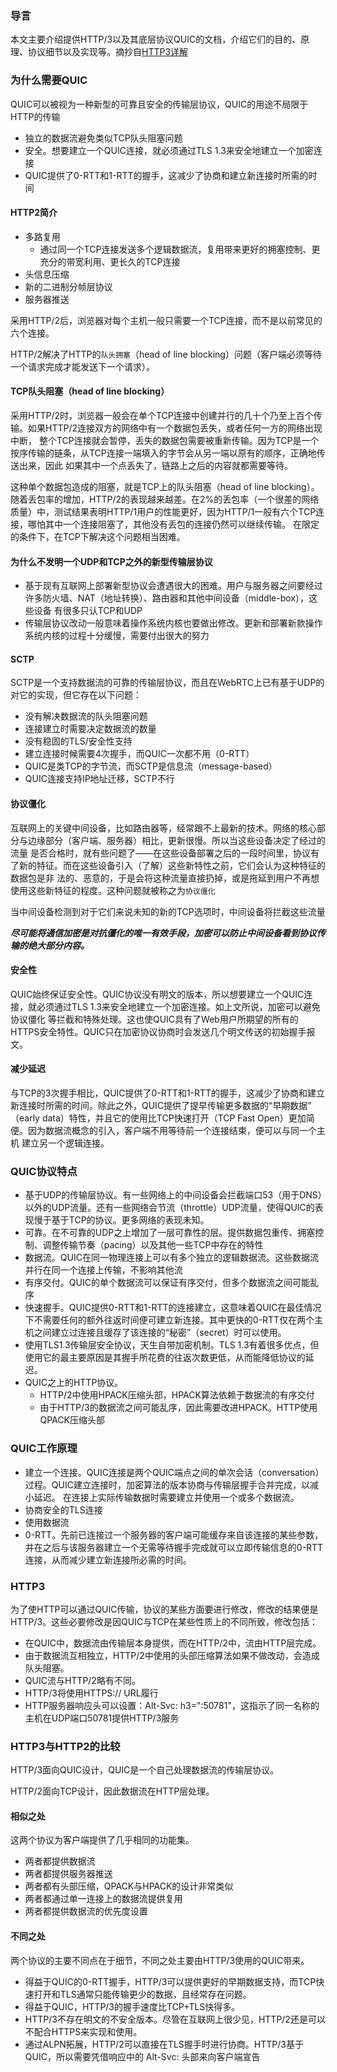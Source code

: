 ### 导言
本文主要介绍提供HTTP/3以及其底层协议QUIC的文档，介绍它们的目的、原理、协议细节以及实现等。摘抄自[HTTP3详解](https://http3-explained.haxx.se/zh/zh)


### 为什么需要QUIC
QUIC可以被视为一种新型的可靠且安全的传输层协议，QUIC的用途不局限于HTTP的传输
- 独立的数据流避免类似TCP队头阻塞问题
- 安全。想要建立一个QUIC连接，就必须通过TLS 1.3来安全地建立一个加密连接
- QUIC提供了0-RTT和1-RTT的握手，这减少了协商和建立新连接时所需的时间
#### HTTP2简介
- 多路复用
    + 通过同一个TCP连接发送多个逻辑数据流，复用带来更好的拥塞控制、更充分的带宽利用、更长久的TCP连接
- 头信息压缩
- 新的二进制分帧层协议
- 服务器推送

采用HTTP/2后，浏览器对每个主机一般只需要一个TCP连接，而不是以前常见的六个连接。

HTTP/2解决了HTTP的`队头拥塞`（head of line blocking）问题（客户端必须等待一个请求完成才能发送下一个请求）。


#### TCP队头阻塞（head of line blocking）
采用HTTP/2时，浏览器一般会在单个TCP连接中创建并行的几十个乃至上百个传输。如果HTTP/2连接双方的网络中有一个数据包丢失，或者任何一方的网络出现中断，
整个TCP连接就会暂停，丢失的数据包需要被重新传输。因为TCP是一个按序传输的链条，从TCP连接一端填入的字节会从另一端以原有的顺序，正确地传送出来，因此
如果其中一个点丢失了，链路上之后的内容就都需要等待。

这种单个数据包造成的阻塞，就是TCP上的队头阻塞（head of line blocking）。
随着丢包率的增加，HTTP/2的表现越来越差。在2%的丢包率（一个很差的网络质量）中，测试结果表明HTTP/1用户的性能更好，因为HTTP/1一般有六个TCP连接，哪怕其中一个连接阻塞了，其他没有丢包的连接仍然可以继续传输。
在限定的条件下，在TCP下解决这个问题相当困难。

#### 为什么不发明一个UDP和TCP之外的新型传输层协议
- 基于现有互联网上部署新型协议会遭遇很大的困难。用户与服务器之间要经过许多防火墙、NAT（地址转换）、路由器和其他中间设备（middle-box），这些设备
有很多只认TCP和UDP
- 传输层协议改动一般意味着操作系统内核也要做出修改。更新和部署新款操作系统内核的过程十分缓慢，需要付出很大的努力
#### SCTP
SCTP是一个支持数据流的可靠的传输层协议，而且在WebRTC上已有基于UDP的对它的实现，但它存在以下问题：
- 没有解决数据流的队头阻塞问题
- 连接建立时需要决定数据流的数量
- 没有稳固的TLS/安全性支持
- 建立连接时候需要4次握手，而QUIC一次都不用（0-RTT）
- QUIC是类TCP的字节流，而SCTP是信息流（message-based）
- QUIC连接支持IP地址迁移，SCTP不行
#### 协议僵化
互联网上的关键中间设备，比如路由器等，经常跟不上最新的技术。网络的核心部分与边缘部分（客户端、服务器）相比，更新很慢。所以当这些设备决定了经过的流量
是否合格时，就有些问题了——在这些设备部署之后的一段时间里，协议有了新的特征。而在这些设备引入（了解）这些新特性之前，它们会认为这种特征的数据包是非
法的、恶意的，于是会将这种流量直接扔掉，或是拖延到用户不再想使用这些新特征的程度。这种问题就被称之为`协议僵化`

当中间设备检测到对于它们来说未知的新的TCP选项时，中间设备将拦截这些流量

***尽可能将通信加密是对抗僵化的唯一有效手段，加密可以防止中间设备看到协议传输的绝大部分内容。***

#### 安全性
QUIC始终保证安全性。QUIC协议没有明文的版本，所以想要建立一个QUIC连接，就必须通过TLS 1.3来安全地建立一个加密连接。如上文所说，加密可以避免协议僵化
等拦截和特殊处理。这也使QUIC具有了Web用户所期望的所有的HTTPS安全特性。QUIC只在加密协议协商时会发送几个明文传送的初始握手报文。

#### 减少延迟
与TCP的3次握手相比，QUIC提供了0-RTT和1-RTT的握手，这减少了协商和建立新连接时所需的时间。除此之外，QUIC提供了提早传输更多数据的“早期数据”
（early data）特性，并且它的使用比TCP快速打开（TCP Fast Open）更加简便。因为数据流概念的引入，客户端不用等待前一个连接结束，便可以与同一个主机
建立另一个逻辑连接。


### QUIC协议特点
- 基于UDP的传输层协议。有一些网络上的中间设备会拦截端口53（用于DNS）以外的UDP流量。还有一些网络会节流（throttle）UDP流量，使得QUIC的表现慢于基于TCP的协议。更多网络的表现未知。
- 可靠。在不可靠的UDP之上增加了一层可靠性的层。提供数据包重传、拥塞控制、调整传输节奏（pacing）以及其他一些TCP中存在的特性
- 数据流。QUIC在同一物理连接上可以有多个独立的逻辑数据流。这些数据流并行在同一个连接上传输，不影响其他流
- 有序交付。QUIC的单个数据流可以保证有序交付，但多个数据流之间可能乱序
- 快速握手。QUIC提供0-RTT和1-RTT的连接建立，这意味着QUIC在最佳情况下不需要任何的额外往返时间便可建立新连接。其中更快的0-RTT仅在两个主机之间建立过连接且缓存了该连接的“秘密”（secret）时可以使用。
- 使用TLS1.3传输层安全协议，天生自带加密机制。TLS 1.3有着很多优点，但使用它的最主要原因是其握手所花费的往返次数更低，从而能降低协议的延迟。
- QUIC之上的HTTP协议。
    + HTTP/2中使用HPACK压缩头部，HPACK算法依赖于数据流的有序交付
    + 由于HTTP/3的数据流之间可能乱序，因此需要改进HPACK。HTTP使用QPACK压缩头部

### QUIC工作原理
- 建立一个连接。QUIC连接是两个QUIC端点之间的单次会话（conversation）过程。QUIC建立连接时，加密算法的版本协商与传输层握手合并完成，以减小延迟。
在连接上实际传输数据时需要建立并使用一个或多个数据流。
- 协商安全的TLS连接
- 使用数据流
- 0-RTT。先前已连接过一个服务器的客户端可能缓存来自该连接的某些参数，并在之后与该服务器建立一个无需等待握手完成就可以立即传输信息的0-RTT连接，从而减少建立新连接所必需的时间。


### HTTP3
为了使HTTP可以通过QUIC传输，协议的某些方面要进行修改，修改的结果便是HTTP/3。这些必要修改是因QUIC与TCP在某些性质上的不同所致，修改包括：
- 在QUIC中，数据流由传输层本身提供，而在HTTP/2中，流由HTTP层完成。
- 由于数据流互相独立，HTTP/2中使用的头部压缩算法如果不做改动，会造成队头阻塞。
- QUIC流与HTTP/2略有不同。
- HTTP/3将使用HTTPS:// URL履行
- HTTP服务器响应头可以设置：Alt-Svc: h3=":50781"，这指示了同一名称的主机在UDP端口50781提供HTTP/3服务


### HTTP3与HTTP2的比较
HTTP/3面向QUIC设计，QUIC是一个自己处理数据流的传输层协议。

HTTP/2面向TCP设计，因此数据流在HTTP层处理。

#### 相似之处
这两个协议为客户端提供了几乎相同的功能集。
- 两者都提供数据流
- 两者都提供服务器推送
- 两者都有头部压缩，QPACK与HPACK的设计非常类似
- 两者都通过单一连接上的数据流提供复用
- 两者都提供数据流的优先度设置

#### 不同之处
两个协议的主要不同点在于细节，不同之处主要由HTTP/3使用的QUIC带来。
- 得益于QUIC的0-RTT握手，HTTP/3可以提供更好的早期数据支持，而TCP快速打开和TLS通常只能传输更少的数据，且经常存在问题。
- 得益于QUIC，HTTP/3的握手速度比TCP+TLS快得多。
- HTTP/3不存在明文的不安全版本。尽管在互联网上很少见，HTTP/2还是可以不配合HTTPS来实现和使用。
- 通过ALPN拓展，HTTP/2可以直接在TLS握手时进行协商。HTTP/3基于QUIC，所以需要凭借响应中的 Alt-Svc: 头部来向客户端宣告
